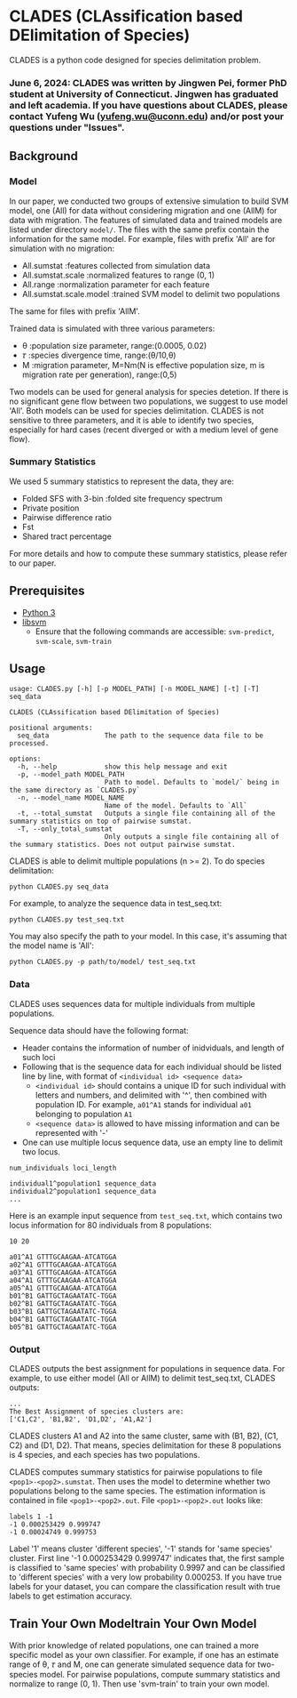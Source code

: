 # CLADES (CLAssification based DElimitation of Species)
CLADES is a python code designed for species delimitation problem.

### June 6, 2024: CLADES was written by Jingwen Pei, former PhD student at University of Connecticut. Jingwen has graduated and left academia. If you have questions about CLADES, please contact Yufeng Wu (yufeng.wu@uconn.edu) and/or post your questions under "Issues".

## Background
### Model
In our paper, we conducted two groups of extensive simulation to build SVM model, one (All) for data without considering migration and one (AllM) for data with migration. The features of simulated data and trained models are listed under directory `model/`. The files with the same prefix contain the information for the same model. For example, files with prefix 'All' are for simulation with no migration:
* All.sumstat :features collected from simulation data
* All.sumstat.scale :normalized features to range (0, 1)
* All.range :normalization parameter for each feature
* All.sumstat.scale.model :trained SVM model to delimit two populations
 
 The same for files with prefix 'AllM'.
 
Trained data is simulated with three various parameters:
* θ :population size parameter, range:(0.0005, 0.02)
* 𝜏 :species divergence time, range:(θ/10,θ)
* M :migration parameter, M=Nm(N is effective population size, m is migration rate per generation), range:(0,5)

Two models can be used for general analysis for species detetion. If there is no significant gene flow between two populations, we suggest to use model 'All'. Both models can be used for species delimitation. CLADES is not sensitive to three parameters, and it is able to identify two species, especially for hard cases (recent diverged or with a medium level of gene flow).

### Summary Statistics
We used 5 summary statistics to represent the data, they are:
* Folded SFS with 3-bin :folded site frequency spectrum
* Private position
* Pairwise difference ratio
* Fst
* Shared tract percentage
  
For more details and how to compute these summary statistics, please refer to our paper.

## Prerequisites
* [Python 3](https://www.python.org/downloads/)
* [libsvm](https://www.csie.ntu.edu.tw/~cjlin/libsvm/)
  * Ensure that the following commands are accessible: `svm-predict`, `svm-scale`, `svm-train`

## Usage
```
usage: CLADES.py [-h] [-p MODEL_PATH] [-n MODEL_NAME] [-t] [-T] seq_data

CLADES (CLAssification based DElimitation of Species)

positional arguments:
  seq_data              The path to the sequence data file to be processed.

options:
  -h, --help            show this help message and exit
  -p, --model_path MODEL_PATH
                        Path to model. Defaults to `model/` being in the same directory as `CLADES.py`
  -n, --model_name MODEL_NAME
                        Name of the model. Defaults to `All`
  -t, --total_sumstat   Outputs a single file containing all of the summary statistics on top of pairwise sumstat.
  -T, --only_total_sumstat
                        Only outputs a single file containing all of the summary statistics. Does not output pairwise sumstat.
```

CLADES is able to delimit multiple populations (n >= 2). To do species delimitation:
```
python CLADES.py seq_data
```

For example, to analyze the sequence data in test_seq.txt:
```
python CLADES.py test_seq.txt
```
You may also specify the path to your model. In this case, it's assuming that the model name is 'All':
```
python CLADES.py -p path/to/model/ test_seq.txt
```


### Data
CLADES uses sequences data for multiple individuals from multiple populations.

Sequence data should have the following format:

* Header contains the information of number of inidviduals, and length of such loci
* Following that is the sequence data for each individual should be listed line by line, with format of `<individual id> <sequence data>`
  * `<individual id>` should contains a unique ID for such individual with letters and numbers, and delimited with '^', then combined with population ID. For example, `a01^A1` stands for individual `a01` belonging to population `A1`
  * `<sequence data>` is allowed to have missing information and can be represented with '-'
* One can use multiple locus sequence data, use an empty line to delimit two locus.

```
num_individuals loci_length

individual1^population1 sequence_data
individual2^population1 sequence_data
...
```

Here is an example input sequence from `test_seq.txt`, which contains two locus information for 80 individuals from 8 populations:

```
10 20

a01^A1 GTTTGCAAGAA-ATCATGGA
a02^A1 GTTTGCAAGAA-ATCATGGA
a03^A1 GTTTGCAAGAA-ATCATGGA
a04^A1 GTTTGCAAGAA-ATCATGGA
a05^A1 GTTTGCAAGAA-ATCATGGA
b01^B1 GATTGCTAGAATATC-TGGA
b02^B1 GATTGCTAGAATATC-TGGA
b03^B1 GATTGCTAGAATATC-TGGA
b04^B1 GATTGCTAGAATATC-TGGA
b05^B1 GATTGCTAGAATATC-TGGA
```

### Output
CLADES outputs the best assignment for populations in sequence data. For example, to use either model (All or AllM) to delimit test_seq.txt, CLADES outputs:

```
...
The Best Assignment of species clusters are:
['C1,C2', 'B1,B2', 'D1,D2', 'A1,A2']
```

CLADES clusters A1 and A2 into the same cluster, same with (B1, B2), (C1, C2) and (D1, D2). That means, species delimitation for these 8 populations is 4 species, and each species has two populations.

CLADES computes summary statistics for pairwise populations to file `<pop1>-<pop2>.sumstat`. Then uses the model to determine whether two populations belong to the same species. The estimation information is contained in file `<pop1>-<pop2>.out`. File `<pop1>-<pop2>.out` looks like:

```
labels 1 -1
-1 0.000253429 0.999747
-1 0.00024749 0.999753
```

Label '1' means cluster 'different species', '-1' stands for 'same species' cluster. First line '-1 0.000253429 0.999747' indicates that, the first sample is classified to 'same species' with probability 0.9997 and can be classified to 'different species' with a very low probability 0.000253. If you have true labels for your dataset, you can compare the classification result with true labels to get estimation accuracy.

## Train Your Own Modeltrain Your Own Model
With prior knowledge of related populations, one can trained a more specific model as your own classifier. For example, if one has an estimate range of θ, 𝜏 and M, one can generate simulated sequence data for two-species model. For pairwise populations, compute summary statistics and normalize to range (0, 1). Then use 'svm-train' to train your own model.
